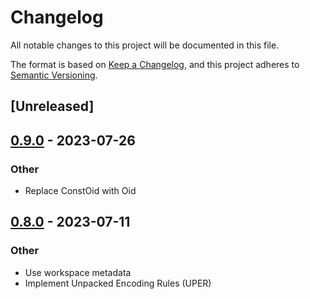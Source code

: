 # Changelog
All notable changes to this project will be documented in this file.

The format is based on [Keep a Changelog](https://keepachangelog.com/en/1.0.0/),
and this project adheres to [Semantic Versioning](https://semver.org/spec/v2.0.0.html).

## [Unreleased]

## [0.9.0](https://github.com/XAMPPRocky/rasn/compare/rasn-mib-v0.8.2...rasn-mib-v0.9.0) - 2023-07-26

### Other
- Replace ConstOid with Oid

## [0.8.0](https://github.com/XAMPPRocky/rasn/compare/rasn-mib-v0.7.0...rasn-mib-v0.8.0) - 2023-07-11

### Other
- Use workspace metadata
- Implement Unpacked Encoding Rules (UPER)
